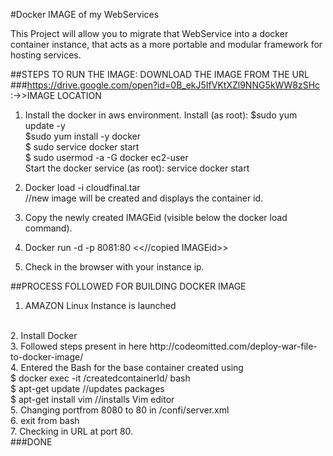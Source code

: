 #Docker IMAGE of my WebServices

This Project will allow you to migrate that WebService into a docker container instance, that acts as a more portable and modular framework for hosting services.<br>

##STEPS TO RUN THE IMAGE: 
DOWNLOAD THE IMAGE FROM THE URL  
###https://drive.google.com/open?id=0B_ekJ5IfVKtXZl9NNG5kWW8zSHc  :->>IMAGE LOCATION

1.	Install the docker in aws environment.
Install (as root): 
$sudo yum update -y </br>
$sudo yum install -y docker </br>
$ sudo service docker start </br>
$ sudo usermod -a -G docker ec2-user </br>
Start the docker service (as root): service docker start </br>

2.	Docker load -i cloudfinal.tar </br>
//new image will be created and displays the container id.</br>

3.	Copy the newly created IMAGEid (visible below the docker load command).</br>

4.	Docker run -d -p 8081:80 <<//copied IMAGEid>> </br>

5.	Check in the browser with your instance ip.</br>

##PROCESS FOLLOWED FOR BUILDING DOCKER IMAGE
</br>
1. AMAZON Linux Instance is launched
</br>
2. Install Docker 
</br>
3. Followed steps present in here http://codeomitted.com/deploy-war-file-to-docker-image/
	</br>
4. Entered the Bash for the base container created using
</br> 
$ docker exec -it /createdcontainerId/ bash
</br>
$ apt-get update   //updates packages
</br>
$ apt-get install vim //installs Vim editor
</br>
5. Changing portfrom 8080 to 80 in /confi/server.xml
</br>
6. exit from bash
</br>
7. Checking in URL at port 80.
</br>
###DONE

